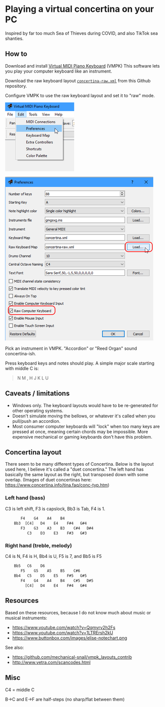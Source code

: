 # Playing a virtual concertina on your PC

Inspired by far too much Sea of Thieves during COVID, and also TikTok sea shanties.

## How to

Download and install [Virtual MIDI Piano Keyboard](https://vmpk.sourceforge.io/) (VMPK)  This software lets you play your computer keyboard like an instrument.

Download the raw keyboard layout [`concertina-raw.xml`](https://raw.githubusercontent.com/cspotcode/virtual-concertina/main/concertina-raw.xml) from this Github repository.

Configure VMPK to use the raw keyboard layout and set it to "raw" mode.

![](docs/vmpk-click-preferences.png)

![](docs/vmpk-preferences.png)

Pick an instrument in VMPK.  "Accordion" or "Reed Organ" sound concertina-ish.

Press keyboard keys and notes should play.  A simple major scale starting with middle C is:

> N M , H J K L U

## Caveats / limitations

* Windows only.  The keyboard layouts would have to be re-generated for other operating systems.
* Doesn't simulate moving the bellows, or whatever it's called when you pull/push an accordion.
* Most consumer computer keyboards will "lock" when too many keys are pressed at once, meaning certain chords may be impossible.  More expensive mechanical or gaming keyboards don't have this problem.

## Concertina layout

There seem to be many different types of Concertina.  Below is the layout used here, I believe it's called a "duet concertina."  The left hand has basically the same layout as the right, but transposed down with some overlap.  (Images of duet concertinas here: https://www.concertina.info/tina.faq/conc-typ.htm)

### Left hand (bass)

C3 is left shift, F3 is capslock, Bb3 is Tab, F4 is 1.

```text
       F4    G4    A4    B4
    Bb3  [C4]   D4    E4    F#4   G#4
       F3    G3    A3    B3    C#4   D#4
          C3    D3    E3    F#3   G#3
```

### Right hand (treble, melody)

C4 is N, F4 is H, Bb4 is U, F5 is 7, and Bb5 is F5

```text
    Bb5   C6    D6
       F5    G5    A5    B5    C#6
    Bb4   C5    D5    E5    F#5   G#5
       F4    G4    A4    B4    C#5   D#5
         [C4]   D4    E4    F#4   G#4
```

## Resources

Based on these resources, because I do not know much about music or musical instruments:

* https://www.youtube.com/watch?v=Qqmvrv2h2Fs
* https://www.youtube.com/watch?v=1LTRErsh2kU
* https://www.buttonbox.com/images/elise-notechart.png

See also:

* https://github.com/mechanical-snail/vmpk_layouts_contrib
* http://www.vetra.com/scancodes.html

## Misc

C4 = middle C

B->C and E->F are half-steps (no sharp/flat between them)
